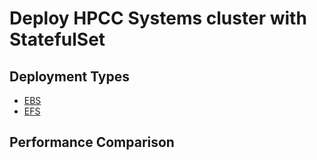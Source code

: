 # Deploy HPCC Systems cluster with StatefulSet

## Deployment Types

  - [EBS](ebs/ebs-1/README.md)
  - [EFS](efs/efs-1/README.md)

## Performance Comparison
